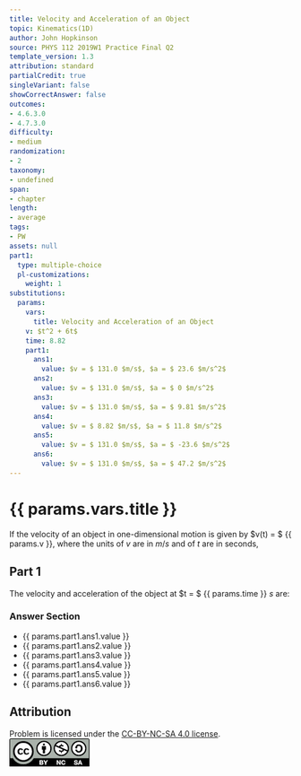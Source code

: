 ```yaml
---
title: Velocity and Acceleration of an Object
topic: Kinematics(1D)
author: John Hopkinson
source: PHYS 112 2019W1 Practice Final Q2
template_version: 1.3
attribution: standard
partialCredit: true
singleVariant: false
showCorrectAnswer: false
outcomes:
- 4.6.3.0
- 4.7.3.0
difficulty:
- medium
randomization:
- 2
taxonomy:
- undefined
span:
- chapter
length:
- average
tags:
- PW
assets: null
part1:
  type: multiple-choice
  pl-customizations:
    weight: 1
substitutions:
  params:
    vars:
      title: Velocity and Acceleration of an Object
    v: $t^2 + 6t$
    time: 8.82
    part1:
      ans1:
        value: $v = $ 131.0 $m/s$, $a = $ 23.6 $m/s^2$
      ans2:
        value: $v = $ 131.0 $m/s$, $a = $ 0 $m/s^2$
      ans3:
        value: $v = $ 131.0 $m/s$, $a = $ 9.81 $m/s^2$
      ans4:
        value: $v = $ 8.82 $m/s$, $a = $ 11.8 $m/s^2$
      ans5:
        value: $v = $ 131.0 $m/s$, $a = $ -23.6 $m/s^2$
      ans6:
        value: $v = $ 131.0 $m/s$, $a = $ 47.2 $m/s^2$
---
```

# {{ params.vars.title }}
If the velocity of an object in one-dimensional motion is given by $v(t) = $ {{ params.v }}, where the units of $v$ are in $m/s$ and of $t$ are in seconds,

## Part 1

The velocity and acceleration of the object at $t = $ {{ params.time }} $s$ are:

### Answer Section

- {{ params.part1.ans1.value }}
- {{ params.part1.ans2.value }}
- {{ params.part1.ans3.value }}
- {{ params.part1.ans4.value }}
- {{ params.part1.ans5.value }}
- {{ params.part1.ans6.value }}

## Attribution

Problem is licensed under the [CC-BY-NC-SA 4.0 license](https://creativecommons.org/licenses/by-nc-sa/4.0/).<br> ![The Creative Commons 4.0 license requiring attribution-BY, non-commercial-NC, and share-alike-SA license.](https://raw.githubusercontent.com/firasm/bits/master/by-nc-sa.png)